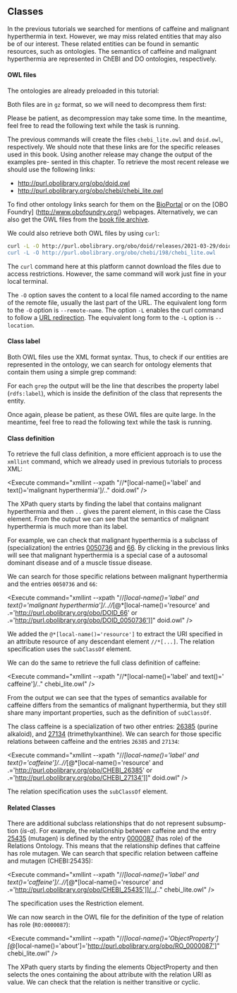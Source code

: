 <script>
import Execute from "$components/Execute.svelte";
</script>

##  Classes

In the previous tutorials we searched for mentions of caffeine and malignant
hyperthermia in text. However, we may miss related entities that may also
be of our interest. These related entities can be found in semantic resources,
such as ontologies. The semantics of caffeine and malignant hyperthermia are
represented in ChEBI and DO ontologies, respectively.

#### OWL files

The ontologies are already preloaded in this tutorial:

<Execute command="ls *" />

Both files are in `gz` format, so we will need to decompress them first:

<Execute command="gunzip -N doid.owl.gz" />

<Execute command="gunzip -N chebi_lite.owl.gz" />

<Alert>Please be patient, as decompression may take some time. In the meantime, feel free to read the following text while the task is running.</Alert>

The previous commands will create the files `chebi_lite.owl` and `doid.owl`,
respectively.
We should note that these links are for the specific releases used in this
book. Using another release may change the output of the examples pre-
sented in this chapter.
To retrieve the most recent release we should use the following links:
- http://purl.obolibrary.org/obo/doid.owl
- http://purl.obolibrary.org/obo/chebi/chebi_lite.owl

To find other ontology links search for them on the [BioPortal](http://bioportal.bioontology.org/) or on the
[OBO Foundry] (http://www.obofoundry.org/) webpages. Alternatively, we can also get the OWL files from the [book file archive](http://labs.rd.ciencias.ulisboa.pt/book/).

We could also retrieve both OWL files by using `curl`:

```bash 
curl -L -O http://purl.obolibrary.org/obo/doid/releases/2021-03-29/doid.owl" 
curl -L -O http://purl.obolibrary.org/obo/chebi/198/chebi_lite.owl
```
<Alert>The `curl` command here at this platform cannot download the files due to access restrictions. However, the same command will work just fine in your local terminal.</Alert>

The `-O` option saves the content to a local file named according to the name
of the remote file, usually the last part of the URL. The equivalent long form
to the `-O` option is `--remote-name`. The option `-L` enables the curl command to follow a [URL redirection](https://en.wikipedia.org/wiki/URL_redirection). The equivalent long form to the `-L`
option is `--location`.

#### Class label

Both OWL files use the XML format syntax. Thus, to check if our entities are
represented in the ontology, we can search for ontology elements that contain
them using a simple grep command:

<Execute command="grep '>malignant hyperthermia<' doid.owl" />

<Execute command="grep '>caffeine<' chebi_lite.owl" />

For each `grep` the output will be the line that describes the property label
(`rdfs:label`), which is inside the definition of the class that represents the
entity.

<Alert>Once again, please be patient, as these OWL files are quite large. In the meantime, feel free to read the following text while the task is running.</Alert>

#### Class definition
To retrieve the full class definition, a more efficient approach is to use the 
`xmllint` command, which we already used in previous tutorials to process XML:

<Execute command="xmllint --xpath "//*[local-name()='label' and text()='malignant hyperthermia']/.." doid.owl" />

The XPath query starts by finding the label that contains malignant hyperthermia and then `..` gives the parent element, in this case the Class element. From the output we can see that the semantics of malignant hyperthermia is much more than its label.

For example, we can check that malignant hyperthermia is a subclass of
(specialization) the entries [0050736](http://purl.obolibrary.org/obo/DOID_0050735) and [66](http://purl.obolibrary.org/obo/DOID_66). By clicking in the previous links will see
that malignant hyperthermia is a special case of a autosomal dominant disease
and of a muscle tissue disease.

We can search for those specific relations between malignant hyperthermia
and the entries `0050736` and `66`:

<Execute command="xmllint --xpath "//*[local-name()='label' and text()='malignant hyperthermia']/..//*[@*[local-name()='resource' and .='http://purl.obolibrary.org/obo/DOID_66' or .='http://purl.obolibrary.org/obo/DOID_0050736']]" doid.owl" />

We added the `@*[local-name()='resource']` to extract the URI specified in an attribute resource of any descendant element `//*[...]`.
The relation specification uses the `subClassOf` element.

We can do the same to retrieve the full class definition of caffeine:

<Execute command="xmllint --xpath "//*[local-name()='label' and text()=' caffeine']/.." chebi_lite.owl" />

From the output we can see that the types of semantics available for caffeine differs from the semantics of malignant hyperthermia, but they still share
many important properties, such as the definition of `subClassOf`.

The class caffeine is a specialization of two other entries: [26385](http://purl.obolibrary.org/obo/CHEBI_26385) (purine
alkaloid), and [27134](http://purl.obolibrary.org/obo/CHEBI_26385) (trimethylxanthine).
We can search for those specific relations between caffeine and the entries
`26385` and `27134`:

<Execute command="xmllint --xpath "//*[local-name()='label' and text()='caffeine']/..//*[@*[local-name()='resource' and .='http://purl.obolibrary.org/obo/CHEBI_26385' or .='http://purl.obolibrary.org/obo/CHEBI_27134']]" doid.owl" />

The relation specification uses the `subClassOf` element.

#### Related Classes

There are additional subclass relationships that do not represent subsump-
tion (_is-a_). 
For example, the relationship between caffeine and the entry [25435](http://purl.obolibrary.org/obo/CHEBI_25435) (mutagen) is defined by the entry [0000087](http://purl.obolibrary.org/obo/RO_0000087) (has role) of the Relations Ontology.
This means that the relationship defines that caffeine has role mutagen.
We can search that specific relation between caffeine and mutagen (CHEBI:25435):

<Execute command="xmllint --xpath "//*[local-name()='label' and text()='caffeine']/..//*[@*[local-name()='resource' and .='http://purl.obolibrary.org/obo/CHEBI_25435']]/../.." chebi_lite.owl" />

The specification uses the Restriction element.

We can now search in the OWL file for the definition of the type of relation
has role (`RO:0000087`):

<Execute command="xmllint --xpath "//*[local-name()='ObjectProperty'][@*[local-name()='about']='http://purl.obolibrary.org/obo/RO_0000087']" chebi_lite.owl" />

The XPath query starts by finding the elements ObjectProperty and then
selects the ones containing the about attribute with the relation URI as
value.
We can check that the relation is neither transitive or cyclic.